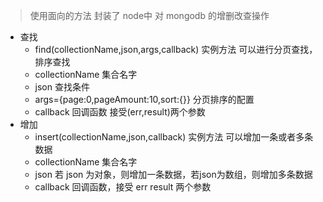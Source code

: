 > 使用面向的方法 封装了 node中 对  mongodb 的增删改查操作

* 查找
	* find(collectionName,json,args,callback) 实例方法 可以进行分页查找，排序查找 
	* collectionName 集合名字
	* json 查找条件
	* args={page:0,pageAmount:10,sort:{}} 分页排序的配置
	* callback 回调函数 接受(err,result)两个参数
* 增加
	* insert(collectionName,json,callback) 实例方法 可以增加一条或者多条数据 
	* collectionName 集合名字
	* json 若 json 为对象，则增加一条数据，若json为数组，则增加多条数据
	* callback 回调函数，接受 err result 两个参数